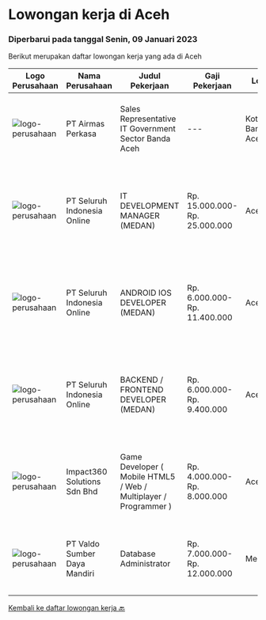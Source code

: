 
  # Lowongan kerja di Aceh

  ### Diperbarui pada tanggal Senin, 09 Januari 2023

  Berikut merupakan daftar lowongan kerja yang ada di Aceh

  |Logo Perusahaan | Nama Perusahaan | Judul Pekerjaan | Gaji Pekerjaan | Lokasi | Deskripsi | Tanggal diunggah | Pranala |
  | -------------- | --------------- | --------------- | --------- | --------- | -------------- | ------- | ----------- |
  |![logo-perusahaan](https://image-service-cdn.seek.com.au/e058612ba3ea3c8a5db01b881de07c38d7462a24/ee4dce1061f3f616224767ad58cb2fc751b8d2dc)|PT Airmas Perkasa|Sales Representative IT Government Sector Banda Aceh|---|Kota Banda Aceh|Tugas dan Tanggung Jawab: Mempelajari dan menguasai dengan baik produk yang di tawarkan Secara aktif mencari prospek customer baru dan...|Jumat, 06 Januari 2023|https://www.jobstreet.co.id/id/job/sales-representative-it-government-sector-banda-aceh-4171760?token=0~f26e8318-586d-4a11-b679-19d9de005c9e&sectionRank=1&jobId=jobstreet-id-job-4171760|
|![logo-perusahaan](https://image-service-cdn.seek.com.au/c768f0670f8f8212da7de609b6af9d0b2e5134cc/ee4dce1061f3f616224767ad58cb2fc751b8d2dc)|PT Seluruh Indonesia Online|IT DEVELOPMENT MANAGER (MEDAN)|Rp. 15.000.000-Rp. 25.000.000|Aceh|Memiliki pengalaman leadership sebagai Manager sebelumnya.Back End Engineer1. Memiliki pengalaman dalam membangun RESTful APIs2. Menguasai bahasa...|Sabtu, 31 Desember 2022|https://www.jobstreet.co.id/id/job/it-development-manager-medan-4146572?token=0~f26e8318-586d-4a11-b679-19d9de005c9e&sectionRank=2&jobId=jobstreet-id-job-4146572|
|![logo-perusahaan](https://image-service-cdn.seek.com.au/c768f0670f8f8212da7de609b6af9d0b2e5134cc/ee4dce1061f3f616224767ad58cb2fc751b8d2dc)|PT Seluruh Indonesia Online|ANDROID IOS DEVELOPER (MEDAN)|Rp. 6.000.000-Rp. 11.400.000|Aceh|Semua programmer boleh melamar termasuk junior dan seniorAndroid IOS developer yang berpengalaman di butuhkan untuk di MedanBack End Engineer / front...|Minggu, 01 Januari 2023|https://www.jobstreet.co.id/id/job/android-ios-developer-medan-4163183?token=0~f26e8318-586d-4a11-b679-19d9de005c9e&sectionRank=3&jobId=jobstreet-id-job-4163183|
|![logo-perusahaan](https://image-service-cdn.seek.com.au/c768f0670f8f8212da7de609b6af9d0b2e5134cc/ee4dce1061f3f616224767ad58cb2fc751b8d2dc)|PT Seluruh Indonesia Online|BACKEND / FRONTEND DEVELOPER (MEDAN)|Rp. 6.000.000-Rp. 9.400.000|Aceh|Memiliki pengalaman leadership sebagai Manager sebelumnya.Back End Engineer1. Memiliki pengalaman dalam membangun RESTful APIs2. Menguasai bahasa...|Minggu, 25 Desember 2022|https://www.jobstreet.co.id/id/job/backend-frontend-developer-medan-4139192?token=0~f26e8318-586d-4a11-b679-19d9de005c9e&sectionRank=4&jobId=jobstreet-id-job-4139192|
|![logo-perusahaan](https://image-service-cdn.seek.com.au/f3e505b4d9da682a6f4f311bd59ccfe97c6d80cd/ee4dce1061f3f616224767ad58cb2fc751b8d2dc)|Impact360 Solutions Sdn Bhd|Game Developer ( Mobile HTML5 / Web / Multiplayer / Programmer )|Rp. 4.000.000-Rp. 8.000.000|Aceh|We are hiring remote HTML5 game developers from all parts of Indonesia. If you have real experience building HTML5 games or applications, you're...|Senin, 19 Desember 2022|https://www.jobstreet.co.id/id/job/game-developer-mobile-html5-web-multiplayer-programmer-5217617/origin/my?token=0~f26e8318-586d-4a11-b679-19d9de005c9e&sectionRank=5&jobId=jobstreet-my-job-5217617|
|![logo-perusahaan](https://image-service-cdn.seek.com.au/c8b4653eeb66df10a0b4efb696f683ada8224d5a/ee4dce1061f3f616224767ad58cb2fc751b8d2dc)|PT Valdo Sumber Daya Mandiri|Database Administrator|Rp. 7.000.000-Rp. 12.000.000|Meulaboh|Qualification Education Minimum D3 preferably from Informatics Engineering/Information System Experience Minimum 1 years in IT / related field Having...|Selasa, 13 Desember 2022|https://www.jobstreet.co.id/id/job/database-administrator-4141903?token=0~f26e8318-586d-4a11-b679-19d9de005c9e&sectionRank=6&jobId=jobstreet-id-job-4141903|


  [Kembali ke daftar lowongan kerja 🔙](../README.md#daftar-lowongan-kerja)
  